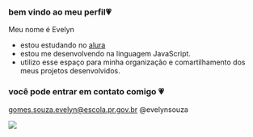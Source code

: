 ### bem vindo ao meu perfil💗

Meu nome é Evelyn 

- estou estudando no [alura](https://www.alura.com.br)
- estou me desenvolvendo na linguagem JavaScript.
- utilizo esse espaço para minha organização e comartilhamento dos meus projetos desenvolvidos.

### você pode entrar em contato comigo 💗
gomes.souza.evelyn@escola.pr.gov.br
@evelynsouza 

![](https://media.tenor.com/9kDNiQpPqEQAAAAC/hello-kitty.gif)

